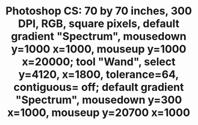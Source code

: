 ---
ee_id: '4339'
site: '1'
type: '2'
url: 2016-007-photoshop-cs
title: 'Photoshop CS: 70 by 70 inches, 300 DPI, RGB, square pixels, default gradient
  "Spectrum", mousedown y=1000 x=1000, mouseup y=1000 x=20000; tool "Wand", select
  y=4120, x=1800, tolerance=64, contiguous= off; default gradient "Spectrum", mousedown
  y=300 x=1000, mouseup y=20700 x=1000'
year: '2016'
display_year: '2016'
medium: Chromogenic print
dims: 70 x 70 in
pitch:
ps:
live_url:
related:
youtube:
related_code:
imgs: photoshop-cs-2016-007-full-database-Team.jpg
subheading:
download:
add_credit:
add_credits:
commission:
layout: things-i-made
---